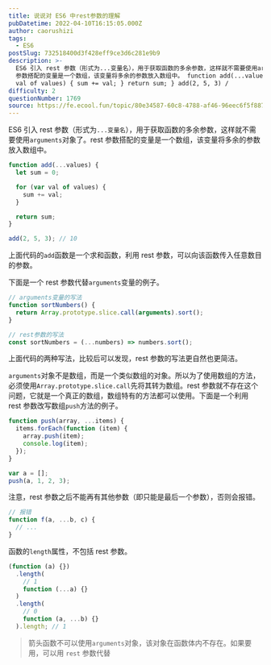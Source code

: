 ```yaml
---
title: 说说对 ES6 中rest参数的理解
pubDatetime: 2022-04-10T16:15:05.000Z
author: caorushizi
tags:
  - ES6
postSlug: 732518400d3f428eff9ce3d6c281e9b9
description: >-
  ES6 引入 rest 参数（形式为...变量名），用于获取函数的多余参数，这样就不需要使用arguments对象了。rest
  参数搭配的变量是一个数组，该变量将多余的参数放入数组中。 function add(...values) { let sum = 0; for (var
  val of values) { sum += val; } return sum; } add(2, 5, 3) /
difficulty: 2
questionNumber: 1769
source: https://fe.ecool.fun/topic/80e34587-60c8-4788-af46-96eec6f5f887
---
```


ES6 引入 rest 参数（形式为`...变量名`），用于获取函数的多余参数，这样就不需要使用`arguments`对象了。rest 参数搭配的变量是一个数组，该变量将多余的参数放入数组中。

```js
function add(...values) {
  let sum = 0;

  for (var val of values) {
    sum += val;
  }

  return sum;
}

add(2, 5, 3); // 10
```

上面代码的`add`函数是一个求和函数，利用 rest 参数，可以向该函数传入任意数目的参数。

下面是一个 rest 参数代替`arguments`变量的例子。

```js
// arguments变量的写法
function sortNumbers() {
  return Array.prototype.slice.call(arguments).sort();
}

// rest参数的写法
const sortNumbers = (...numbers) => numbers.sort();
```

上面代码的两种写法，比较后可以发现，rest 参数的写法更自然也更简洁。

`arguments`对象不是数组，而是一个类似数组的对象。所以为了使用数组的方法，必须使用`Array.prototype.slice.call`先将其转为数组。rest 参数就不存在这个问题，它就是一个真正的数组，数组特有的方法都可以使用。下面是一个利用 rest 参数改写数组`push`方法的例子。

```js
function push(array, ...items) {
  items.forEach(function (item) {
    array.push(item);
    console.log(item);
  });
}

var a = [];
push(a, 1, 2, 3);
```

注意，rest 参数之后不能再有其他参数（即只能是最后一个参数），否则会报错。

```js
// 报错
function f(a, ...b, c) {
  // ...
}
```

函数的`length`属性，不包括 rest 参数。

```js
(function (a) {})
  .length(
    // 1
    function (...a) {}
  )
  .length(
    // 0
    function (a, ...b) {}
  ).length; // 1
```

> 箭头函数不可以使用`arguments`对象，该对象在函数体内不存在。如果要用，可以用 `rest` 参数代替
